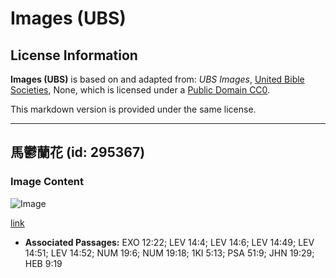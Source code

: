 # Images (UBS)

## License Information

**Images (UBS)** is based on and adapted from: _UBS Images_, [United Bible Societies](https://unitedbiblesocieties.org/), None, which is licensed under a [Public Domain CC0](https://creativecommons.org/public-domain/cc0/).

This markdown version is provided under the same license.



--------------------------------

## 馬鬱蘭花 (id: 295367)

### Image Content

![Image](https://cdn.aquifer.bible/aquifer-content/resources/Media/WEB-0620_marjoramflower.jpg)

[link](https://cdn.aquifer.bible/aquifer-content/resources/Media/WEB-0620_marjoramflower.jpg)

* **Associated Passages:** EXO 12:22; LEV 14:4; LEV 14:6; LEV 14:49; LEV 14:51; LEV 14:52; NUM 19:6; NUM 19:18; 1KI 5:13; PSA 51:9; JHN 19:29; HEB 9:19

